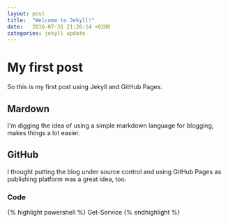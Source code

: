 ```yaml
---
layout: post
title:  "Welcome to Jekyll!"
date:   2016-07-31 21:26:14 +0200
categories: jekyll update
---
```


# My first post

So this is my first post using Jekyll and GitHub Pages.

## Mardown
I'm digging the idea of using a simple markdown language for blogging, makes things a lot easier.

## GitHub
I thought putting the blog under source control and using GitHub Pages as publishing platform was a great idea, too.

### Code

{% highlight powershell %}
Get-Service
{% endhighlight %}
